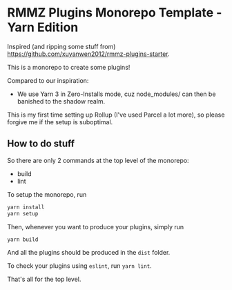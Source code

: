 # RMMZ Plugins Monorepo Template - Yarn Edition

Inspired (and ripping some stuff from) https://github.com/xuyanwen2012/rmmz-plugins-starter.

This is a monorepo to create some plugins!

Compared to our inspiration:
- We use Yarn 3 in Zero-Installs mode, cuz node_modules/ can then be banished to the shadow realm.

This is my first time setting up Rollup (I've used Parcel a lot more), so please forgive me if the setup is suboptimal.

## How to do stuff

So there are only 2 commands at the top level of the monorepo:
- build
- lint

To setup the monorepo, run 

```sh
yarn install
yarn setup
```

Then, whenever you want to produce your plugins, simply run

```sh
yarn build
```

And all the plugins should be produced in the `dist` folder.

To check your plugins using `eslint`, run `yarn lint`.

That's all for the top level.